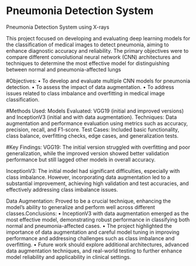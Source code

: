 # Pneumonia Detection System
Pneumonia Detection System using X-rays 

This project focused on developing and evaluating deep learning models for the
classification of medical images to detect pneumonia, aiming to enhance diagnostic
accuracy and reliability. The primary objectives were to compare different
convolutional neural network (CNN) architectures and techniques to determine the
most effective model for distinguishing between normal and pneumonia-affected
lungs

#Objectives:
• To develop and evaluate multiple CNN models for pneumonia detection.
• To assess the impact of data augmentation.
• To address issues related to class imbalance and overfitting in medical image
classification.

#Methods Used:
Models Evaluated: VGG19 (initial and improved versions) and InceptionV3
(initial and with data augmentation).
Techniques: Data augmentation and performance evaluation using metrics such as
accuracy, precision, recall, and F1-score.
Test Cases: Included basic functionality, class balance, overfitting checks, edge
cases, and generalization tests.

#Key Findings:
VGG19: The initial version struggled with overfitting and poor generalization,
while the improved version showed better validation performance but still lagged
other models in overall accuracy.

InceptionV3: The initial model had significant difficulties, especially with class
imbalance. However, incorporating data augmentation led to a substantial
improvement, achieving high validation and test accuracies, and effectively
addressing class imbalance issues.

Data Augmentation: Proved to be a crucial technique, enhancing the model’s
ability to generalize and perform well across different classes.Conclusions:
• InceptionV3 with data augmentation emerged as the most effective model,
demonstrating robust performance in classifying both normal and
pneumonia-affected cases.
• The project highlighted the importance of data augmentation and careful
model tuning in improving performance and addressing challenges such as
class imbalance and overfitting.
• Future work should explore additional architectures, advanced data
augmentation techniques, and real-world testing to further enhance model
reliability and applicability in clinical settings.
